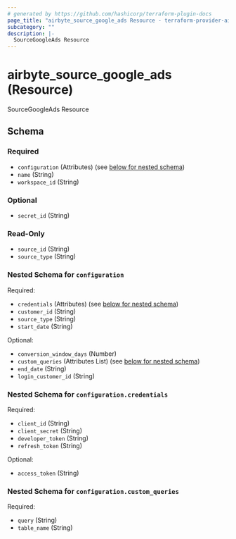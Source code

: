 ```yaml
---
# generated by https://github.com/hashicorp/terraform-plugin-docs
page_title: "airbyte_source_google_ads Resource - terraform-provider-airbyte-new"
subcategory: ""
description: |-
  SourceGoogleAds Resource
---
```


# airbyte_source_google_ads (Resource)

SourceGoogleAds Resource



<!-- schema generated by tfplugindocs -->
## Schema

### Required

- `configuration` (Attributes) (see [below for nested schema](#nestedatt--configuration))
- `name` (String)
- `workspace_id` (String)

### Optional

- `secret_id` (String)

### Read-Only

- `source_id` (String)
- `source_type` (String)

<a id="nestedatt--configuration"></a>
### Nested Schema for `configuration`

Required:

- `credentials` (Attributes) (see [below for nested schema](#nestedatt--configuration--credentials))
- `customer_id` (String)
- `source_type` (String)
- `start_date` (String)

Optional:

- `conversion_window_days` (Number)
- `custom_queries` (Attributes List) (see [below for nested schema](#nestedatt--configuration--custom_queries))
- `end_date` (String)
- `login_customer_id` (String)

<a id="nestedatt--configuration--credentials"></a>
### Nested Schema for `configuration.credentials`

Required:

- `client_id` (String)
- `client_secret` (String)
- `developer_token` (String)
- `refresh_token` (String)

Optional:

- `access_token` (String)


<a id="nestedatt--configuration--custom_queries"></a>
### Nested Schema for `configuration.custom_queries`

Required:

- `query` (String)
- `table_name` (String)


